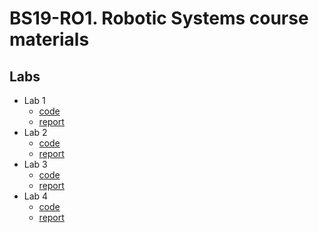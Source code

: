 # BS19-RO1. Robotic Systems course materials

## Labs
* Lab 1
    * [code](./practice_1)
    * [report](https://docs.google.com/document/d/1pZvOqyn_68tlpAO8I1gy-Rnr2RdaVvSSNmjv-mb-zqQ/edit?usp=sharing)
* Lab 2
    * [code](./practice_2)
    * [report](https://docs.google.com/document/d/1ND_vmDGUDCIhkiPTtmQyI8EQT5EWgPRJh2HbK8OfBYk/edit?usp=sharing)
* Lab 3
    * [code](./practice_3)
    * [report](https://docs.google.com/document/d/1NAkhEz1LQcuOuRZ6YNSCaMgn-tbNtrJXGhHm5aI7QUE/edit?usp=sharing)
* Lab 4
    * [code](./practice_4)
    * [report](https://docs.google.com/document/d/1avenEbYLLiIzduOCMjHf9Y_taCw-WhXEPN5QVuV1dc0/edit?usp=sharing)